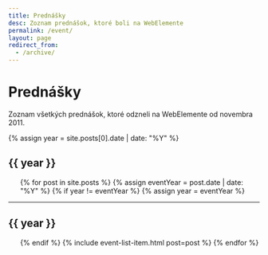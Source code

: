 ```yaml
---
title: Prednášky
desc: Zoznam prednášok, ktoré boli na WebElemente
permalink: /event/
layout: page
redirect_from:
  - /archive/
---
```


<div class="section page">
<div class="container">

<h1>Prednášky</h1>
<p>
Zoznam všetkých prednášok, ktoré odzneli na WebElemente od novembra 2011.
</p>

{% assign year = site.posts[0].date | date: "%Y" %}

<h2>{{ year }}</h2>
<ul class="posts">
{% for post in site.posts %}
{% assign eventYear = post.date | date: "%Y" %}
{% if year != eventYear %}
{% assign year = eventYear %}
</ul>
<hr>
<h2>{{ year }}</h2>
<ul class="posts">
{% endif %}
{% include event-list-item.html post=post %}
{% endfor %}
</ul>


</div>
</div>